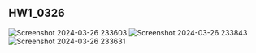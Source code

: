 ## HW1_0326
![Screenshot 2024-03-26 233603](https://github.com/jsczzzx/Antra_Homework_FirstTwoWeeks/assets/39892107/d1205088-a6d3-4c30-ab0b-39c1ebd9863a)
![Screenshot 2024-03-26 233843](https://github.com/jsczzzx/Antra_Homework_FirstTwoWeeks/assets/39892107/2dd3bf10-25e9-4ac1-8880-8d0fbe44f562)
![Screenshot 2024-03-26 233631](https://github.com/jsczzzx/Antra_Homework_FirstTwoWeeks/assets/39892107/6e420da7-d4ad-4909-bce1-10f06a558c3a)
